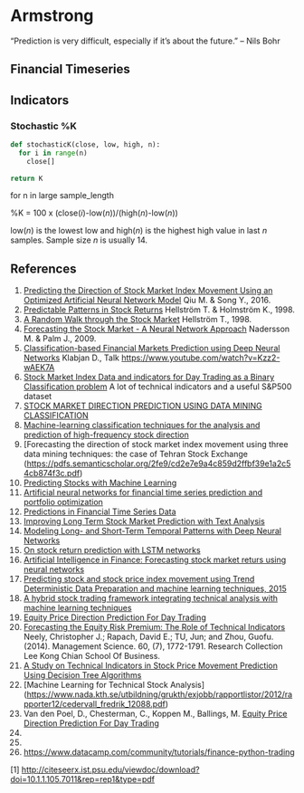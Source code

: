 # Armstrong

“Prediction is very difficult, especially if it’s about the future.”
– Nils Bohr

## Financial Timeseries

## Indicators

### Stochastic %K
```python
def stochasticK(close, low, high, n):
  for i in range(n)
    close[]
  
return K


```
for n in large sample_length

%K = 100 x (close(_i_)-low(_n_))/(high(_n_)-low(_n_))

low(_n_) is the lowest low and high(_n_) is the highest high value in last _n_ samples. Sample size _n_ is usually 14.


## References
1. [Predicting the Direction of Stock Market Index Movement Using an Optimized Artificial Neural Network Model](https://www.ncbi.nlm.nih.gov/pmc/articles/PMC4873195/) Qiu M. & Song Y., 2016.
1. [Predictable Patterns in Stock Returns](http://trend.technicalanalysis.org.uk/HeHo98b.pdf) Hellström T. & Holmström K., 1998.
1. [A Random Walk through the Stock Market](http://www.e-m-h.org/Hell98.pdf) Hellström T., 1998.
1. [Forecasting the Stock Market - A Neural Network Approach](http://mdh.diva-portal.org/smash/get/diva2:201587/FULLTEXT01.pdf) Nadersson M. & Palm J., 2009.
1. [Classification-based Financial Markets Prediction using Deep Neural Networks](https://arxiv.org/pdf/1603.08604.pdf) Klabjan D., Talk https://www.youtube.com/watch?v=Kzz2-wAEK7A
1. [Stock Market Index Data and indicators for Day Trading as a Binary Classification problem](https://www.ncbi.nlm.nih.gov/pmc/articles/PMC5219605/) A lot of technical indicators and a useful S&P500 dataset
1. [STOCK MARKET DIRECTION PREDICTION USING DATA MINING CLASSIFICATION ](http://www.arpnjournals.com/jeas/research_papers/rp_2015/jeas_0215_1594.pdf)
1. [Machine-learning classification techniques for the analysis and prediction of high-frequency stock direction](https://ir.uiowa.edu/cgi/viewcontent.cgi?article=5248&context=etd)
1. [Forecasting the direction of stock market index movement using three data mining techniques: the case of Tehran Stock Exchange (https://pdfs.semanticscholar.org/2fe9/cd2e7e9a4c859d2ffbf39e1a2c54cb874f3c.pdf)
1. [Predicting Stocks with Machine Learning](https://www.duo.uio.no/bitstream/handle/10852/51275/PredictingStocksWithMachineLearning.pdf?sequence=1&isAllowed=y)
1. [Artificial neural networks for financial time series prediction and portfolio optimization](https://www.soderbergpartners.se/globalassets/sv/om-oss/karriar/arets-finansuppsats/bjorklund-s.--uhlin-t.-artificial-neural-networks-for-financial-time-series-prediction-and-portfolio-optimization.pdf)
1. [Predictions in Financial Time Series Data](http://www.dataminingmasters.com/uploads/studentProjects/TimeSeriesData.pdf)
1. [Improving Long Term Stock Market Prediction with Text Analysis](https://ir.lib.uwo.ca/cgi/viewcontent.cgi?article=6267&context=etd)
1. [Modeling Long- and Short-Term Temporal Patterns with Deep Neural Networks](https://arxiv.org/pdf/1703.07015.pdf)
1. [On stock return prediction with LSTM networks](http://lup.lub.lu.se/luur/download?func=downloadFile&recordOId=8911069&fileOId=8911070)
1. [Artificial Intelligence in Finance: Forecasting stock market returs using neural networks](https://helda.helsinki.fi/dhanken/bitstream/handle/123456789/170154/zavadskaya.pdf?sequence=1)
1. [Predicting stock and stock price index movement using Trend Deterministic Data Preparation and machine learning techniques, 2015](https://github.com/fzn0728/HMM/blob/master/Desktop/TeamCo/machine%20learning%20prediction/paper/Predicting%20stock%20and%20stock%20price%20index%20movement%20using%20Trend%20Deterministic%20Data%20Preparation%20and%20machine%20learning%20techniques.pdf)
1. [A hybrid stock trading framework integrating technical analysis with machine learning techniques](https://mafiadoc.com/a-hybrid-stock-trading-framework-integrating-technical-analysis-with-_599ecb7a1723dd0c4031e793.html)
1. [Equity Price Direction Prediction For Day Trading](http://www.bigdata.ugent.be/Working_Paper_Equity_Price_Direction_Prediction_For_Day_Trading_Ensemble_Classification_Using_Technical_Analysis_Indicators_With_Interaction_Effects.pdf)
1. [Forecasting the Equity Risk Premium: The Role of Technical Indicators](https://ink.library.smu.edu.sg/cgi/viewcontent.cgi?article=4062&context=lkcsb_research) Neely, Christopher J.; Rapach, David E.; TU, Jun; and Zhou, Guofu. (2014). Management Science. 60, (7), 1772-1791. Research Collection Lee Kong Chian School Of Business.
1. [A Study on Technical Indicators in Stock Price Movement Prediction Using Decision Tree Algorithms](http://www.ajer.org/papers/v5(12)/Z05120207212.pdf)
1. [Machine Learning for Technical Stock Analysis] (https://www.nada.kth.se/utbildning/grukth/exjobb/rapportlistor/2012/rapporter12/cedervall_fredrik_12088.pdf)
1. Van den Poel, D., Chesterman, C., Koppen M., Ballings, M. [Equity Price Direction Prediction For Day Trading](http://www.bigdata.ugent.be/Working_Paper_Equity_Price_Direction_Prediction_For_Day_Trading_Ensemble_Classification_Using_Technical_Analysis_Indicators_With_Interaction_Effects.pdf) 
1. []()
1. []()
1. []()
https://www.datacamp.com/community/tutorials/finance-python-trading

[1] http://citeseerx.ist.psu.edu/viewdoc/download?doi=10.1.1.105.7011&rep=rep1&type=pdf
